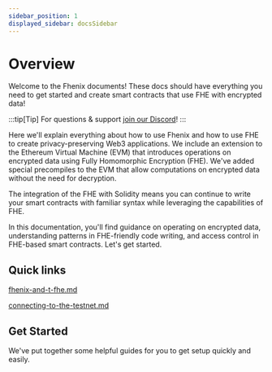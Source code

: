```yaml
---
sidebar_position: 1
displayed_sidebar: docsSidebar
---
```


# Overview

Welcome to the Fhenix documents! These docs should have everything you need to get started and create smart contracts that use FHE with encrypted data!&#x20;

:::tip[Tip]
For questions & support [join our Discord](https://discord.com/invite/FuVgxrvJMY)!
:::

Here we'll explain everything about how to use Fhenix and how to use FHE to create privacy-preserving Web3 applications. We include an extension to the Ethereum Virtual Machine (EVM) that introduces operations on encrypted data using Fully Homomorphic Encryption (FHE). We've added special precompiles to the EVM that allow computations on encrypted data without the need for decryption.

The integration of the FHE with Solidity means you can continue to write your smart contracts with familiar syntax while leveraging the capabilities of FHE.

In this documentation, you'll find guidance on operating on encrypted data, understanding patterns in FHE-friendly code writing, and access control in FHE-based smart contracts. Let's get started.

## Quick links

[fhenix-and-t-fhe.md](Fhenix%20Testnet/Fhenix-T-FHE.md)

[connecting-to-the-testnet.md](Fhenix%20Testnet/Connecting-To.md)

## Get Started

We've put together some helpful guides for you to get setup quickly and easily.

[//]: # '{% content-ref url="developer-guides/getting-started.md" %}'
[//]: # "[getting-started.md](developer-guides/getting-started.md)"
[//]: # "{% endcontent-ref %}"
[//]: #
[//]: # '{% content-ref url="developer-guides/fhenix-by-example/" %}'
[//]: # "[fhenix-by-example](developer-guides/fhenix-by-example/)"
[//]: # "{% endcontent-ref %}"
